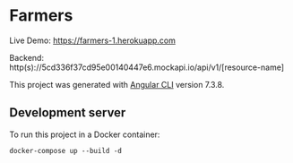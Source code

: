 # Farmers

Live Demo: https://farmers-1.herokuapp.com

Backend: http(s)://5cd336f37cd95e00140447e6.mockapi.io/api/v1/[resource-name]

This project was generated with [Angular CLI](https://github.com/angular/angular-cli) version 7.3.8.

## Development server

To run this project in a Docker container:

`docker-compose up --build -d`
